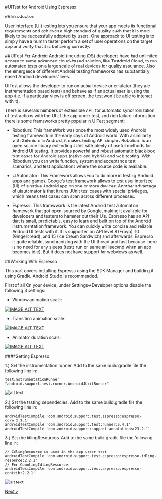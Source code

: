 #UITest for Android Using Espresso

##Introduction

User interface (UI) testing lets you ensure that your app meets its functional requirements and achieves a high standard of quality such that it is more likely to be successfully adopted by users. One approach to UI testing is to simply have a human tester perform a set of user operations on the target app and verify that it is behaving correctly.

##UITest For Android
Android (including iOS) developers have had unlimited access to some advanced cloud-based solution, like Testdroid Cloud, to run automated tests on a large scale of real devices for quality assurance. Also the emergence of different Android testing frameworks has substantially eased Android developers’ lives.

UITest allows the developer to  run on actual device or emulator (they are instrumentation based tests) and behave as if an actual user is using the app (i.e. if a particular view is off screen, the test won't be able to interact with it).

There is severals numbers of extensible API, for automatic synchronization of test actions with the UI of the app under test, and rich failure information there is some frameworks pretty popular in UITest segment:

* Robotium: This frameWork was once the most widely used Android testing framework in the early days of Android world. With a similarity with Selenium in Android, it makes testing API simpler. Robotium is an open source library extending JUnit with plenty of useful methods for Android UI testing. It provides powerful and robust automatic black-box test cases for Android apps (native and hybrid) and web testing. With Robotium you can write function, system and acceptance test scenarios, and test applications where the source code is available.

* UIAutomator: This Framework allows you to do more in testing Android apps and games. Google’s test framework allows to test user interface (UI) of a native Android app on one or more devices. Another advantage of uiautomator is that it runs JUnit test cases with special privileges, which means test cases can span across different processes.

* Espresso: This framwwork is the latest Android test automation framework that got open-sourced by Google, making it available for developers and testers to hammer out their UIs. Espresso has an API that is small, predictable, easy to learn and built on top of the Android instrumentation framework. You can quickly write concise and reliable Android UI tests with it. It is supported on API level 8 (Froyo), 10 (Gingerbread), and 15 (Ice Cream Sandwich) and afterwards. Espresso is quite reliable, synchronizing with the UI thread and fast because there is no need for any sleeps (tests run on same millisecond when an app becomes idle). But it does not have support for webviews as well.

##Working With Espresso

This part covers installing Espresso using the SDK Manager and building it using Gradle. Android Studio is recommended.

First of all On your device, under Settings->Developer options disable the following 3 settings:

* Window animation scale: 

 [![IMAGE ALT TEXT](http://img.youtube.com/vi/qH6Bf1pNu4I/0.jpg)](https://www.youtube.com/watch?v=qH6Bf1pNu4I)

* Transition animation scale:
 
 [![IMAGE ALT TEXT](http://img.youtube.com/vi/e-YhVJZUsTE/0.jpg)](https://www.youtube.com/watch?v=e-YhVJZUsTE)

* Animator duration scale: 

 [![IMAGE ALT TEXT](http://img.youtube.com/vi/iaOEQeF_vbg/0.jpg)](https://www.youtube.com/watch?v=iaOEQeF_vbg)

####Setting Espresso

1.) Set the instrumentation runner. Add to the same build.gradle file the following line in: 

    testInstrumentationRunner "android.support.test.runner.AndroidJUnitRunner"


![alt text](  https://bytebucket.org/marcbiaggini/espressodocumentation/raw/3c98d24ab068546bc7d5a9b609d7de1bf4561722/Images/Espresso%20Setup1.png?token=b8aa808f81fbd6e78542927c6d45bd6200aa4541
)

2.) Set the testing dependecies. Add to the same build.gradle file the following line in:

 	androidTestCompile 'com.android.support.test.espresso:espresso-core:2.2.1'
    androidTestCompile 'com.android.support.test:runner:0.4.1'
    androidTestCompile 'com.android.support:support-annotations:23.2.1'
    
3.) Set the idlingResources. Add to the same build.gradle file the following line in:

	// IdlingResource is used in the app under test
    androidTestCompile 'com.android.support.test.espresso:espresso-idling-resource:2.2.1'
    // For CountingIdlingResource:
    androidTestCompile 'com.android.support.test.espresso:espresso-contrib:2.2.1'

![alt text](  https://bytebucket.org/marcbiaggini/espressodocumentation/raw/3c98d24ab068546bc7d5a9b609d7de1bf4561722/Images/EspressoSetup2.png?token=fb5715b66d94511f220437a884c1da9f16f984fc
)



[Next >](/docs/Tests/Understanding_Espresso_Suite.md)